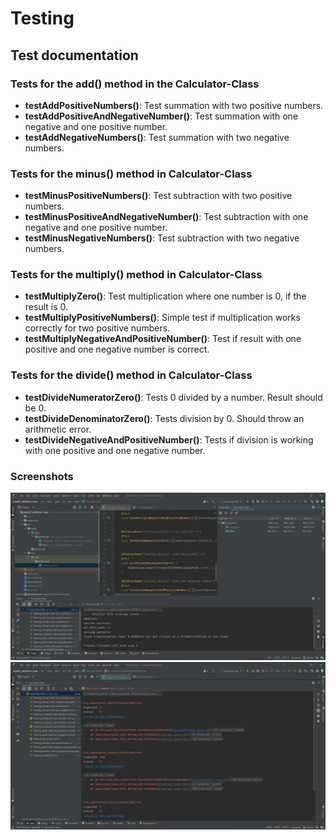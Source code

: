 # Testing

## Test documentation

### Tests for the add() method in the Calculator-Class
* **testAddPositiveNumbers()**: Test summation with two positive numbers.
* **testAddPositiveAndNegativeNumber()**: Test summation with one negative and one positive number.
* **testAddNegativeNumbers()**: Test summation with two negative numbers.

### Tests for the minus() method in Calculator-Class
* **testMinusPositiveNumbers()**: Test subtraction with two positive numbers.
* **testMinusPositiveAndNegativeNumber()**: Test subtraction with one negative and one positive number.
* **testMinusNegativeNumbers()**: Test subtraction with two negative numbers.

### Tests for the multiply() method in Calculator-Class
* **testMultiplyZero()**: Test multiplication where one number is 0, if the result is 0.
* **testMultiplyPositiveNumbers()**: Simple test if multiplication works correctly for two positive numbers.
* **testMultiplyNegativeAndPositiveNumber()**: Test if result with one positive and one negative number is correct.

### Tests for the divide() method in Calculator-Class
* **testDivideNumeratorZero()**: Tests 0 divided by a number. Result should be 0.
* **testDivideDenominatorZero()**: Tests division by 0. Should throw an arithmetic error.
* **testDivideNegativeAndPositiveNumber()**: Tests if division is working with one positive and one negative number.


### Screenshots 
![Image](/resources/images/ex4_1.png)
![Image](/resources/images/ex4_2.png)